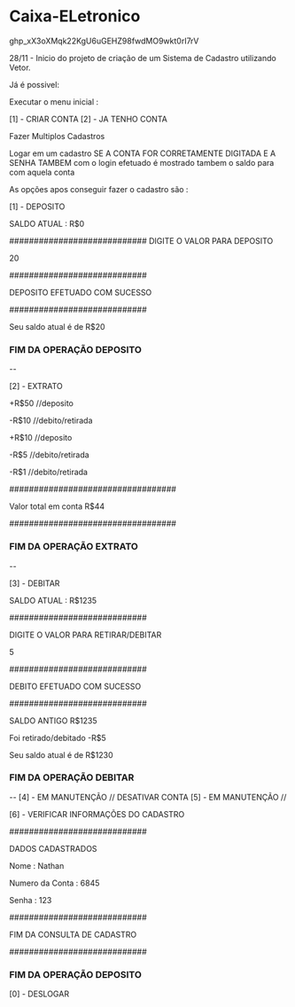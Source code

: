 # Caixa-ELetronico

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

28/11 - Inicio do projeto de criação de um Sistema de Cadastro utilizando Vetor. 

Já é possivel:

Executar  o menu inicial :

[1] - CRIAR CONTA
[2] - JA TENHO CONTA


Fazer Multiplos Cadastros

 Logar em um cadastro SE A CONTA FOR CORRETAMENTE DIGITADA E A SENHA TAMBEM 
 com o login efetuado é mostrado tambem o saldo para com aquela conta 


As opções apos conseguir fazer o cadastro são :

[1] - DEPOSITO

SALDO ATUAL : R$0

############################
DIGITE O VALOR PARA DEPOSITO

20

############################

DEPOSITO EFETUADO COM SUCESSO

############################

Seu saldo atual é de R$20


### FIM DA OPERAÇÃO DEPOSITO ###



--

[2] - EXTRATO


+R$50 //deposito

-R$10 //debito/retirada

+R$10 //deposito

-R$5  //debito/retirada

-R$1  //debito/retirada

##################################

Valor total em conta R$44

##################################

### FIM DA OPERAÇÃO EXTRATO ###
--

[3] - DEBITAR


SALDO ATUAL : R$1235

############################

DIGITE O VALOR PARA RETIRAR/DEBITAR

5

############################

DEBITO EFETUADO COM SUCESSO

############################

SALDO ANTIGO R$1235

Foi retirado/debitado -R$5

Seu saldo atual é de R$1230

### FIM DA OPERAÇÃO DEBITAR ###
--
[4] - EM MANUTENÇÃO // DESATIVAR CONTA
[5] - EM MANUTENÇÃO //

[6] - VERIFICAR INFORMAÇÕES DO CADASTRO

############################

DADOS CADASTRADOS

Nome : Nathan

Numero da Conta : 6845

Senha : 123

############################

FIM DA CONSULTA DE CADASTRO

############################

### FIM DA OPERAÇÃO DEPOSITO ###
[0] - DESLOGAR
